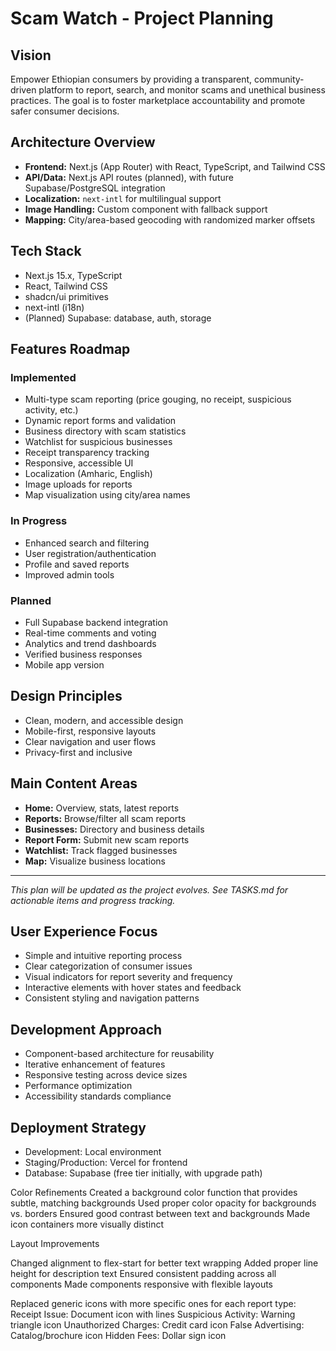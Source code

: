 # Scam Watch - Project Planning

## Vision
Empower Ethiopian consumers by providing a transparent, community-driven platform to report, search, and monitor scams and unethical business practices. The goal is to foster marketplace accountability and promote safer consumer decisions.

## Architecture Overview
- **Frontend:** Next.js (App Router) with React, TypeScript, and Tailwind CSS
- **API/Data:** Next.js API routes (planned), with future Supabase/PostgreSQL integration
- **Localization:** `next-intl` for multilingual support
- **Image Handling:** Custom component with fallback support
- **Mapping:** City/area-based geocoding with randomized marker offsets

## Tech Stack
- Next.js 15.x, TypeScript
- React, Tailwind CSS
- shadcn/ui primitives
- next-intl (i18n)
- (Planned) Supabase: database, auth, storage

## Features Roadmap
### Implemented
- Multi-type scam reporting (price gouging, no receipt, suspicious activity, etc.)
- Dynamic report forms and validation
- Business directory with scam statistics
- Watchlist for suspicious businesses
- Receipt transparency tracking
- Responsive, accessible UI
- Localization (Amharic, English)
- Image uploads for reports
- Map visualization using city/area names

### In Progress
- Enhanced search and filtering
- User registration/authentication
- Profile and saved reports
- Improved admin tools

### Planned
- Full Supabase backend integration
- Real-time comments and voting
- Analytics and trend dashboards
- Verified business responses
- Mobile app version

## Design Principles
- Clean, modern, and accessible design
- Mobile-first, responsive layouts
- Clear navigation and user flows
- Privacy-first and inclusive

## Main Content Areas
- **Home:** Overview, stats, latest reports
- **Reports:** Browse/filter all scam reports
- **Businesses:** Directory and business details
- **Report Form:** Submit new scam reports
- **Watchlist:** Track flagged businesses
- **Map:** Visualize business locations

---
*This plan will be updated as the project evolves. See TASKS.md for actionable items and progress tracking.*

## User Experience Focus
- Simple and intuitive reporting process
- Clear categorization of consumer issues
- Visual indicators for report severity and frequency
- Interactive elements with hover states and feedback
- Consistent styling and navigation patterns

## Development Approach
- Component-based architecture for reusability
- Iterative enhancement of features
- Responsive testing across device sizes
- Performance optimization
- Accessibility standards compliance

## Deployment Strategy
- Development: Local environment
- Staging/Production: Vercel for frontend
- Database: Supabase (free tier initially, with upgrade path)


Color Refinements
Created a background color function that provides subtle, matching backgrounds
Used proper color opacity for backgrounds vs. borders
Ensured good contrast between text and backgrounds
Made icon containers more visually distinct

Layout Improvements

Changed alignment to flex-start for better text wrapping
Added proper line height for description text
Ensured consistent padding across all components
Made components responsive with flexible layouts

Replaced generic icons with more specific ones for each report type:
Receipt Issue: Document icon with lines
Suspicious Activity: Warning triangle icon
Unauthorized Charges: Credit card icon
False Advertising: Catalog/brochure icon
Hidden Fees: Dollar sign icon
